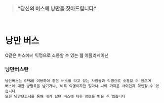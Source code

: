 <br>

> ### **"당신의 버스에 낭만을 찾아드립니다"**

<br>


# 낭만 버스

O같은 버스에서 익명으로 소통할 수 있는 웹 어플리케이션

### 낭만버스란


```
낭만버스는 GPS를 이용하여 같은 버스를 타고 있는 사람들과 익명으로 소통할 수 있으며
버스에 대한 방명록을 남기거나, 비록 익명이지만 얼마나 나와 가까운 사이인지 확인할 수 있습니다
또한 낭만보고서를 통해 내가 탔던 버스에 대한 정보를 받을 수 있습니다

```
